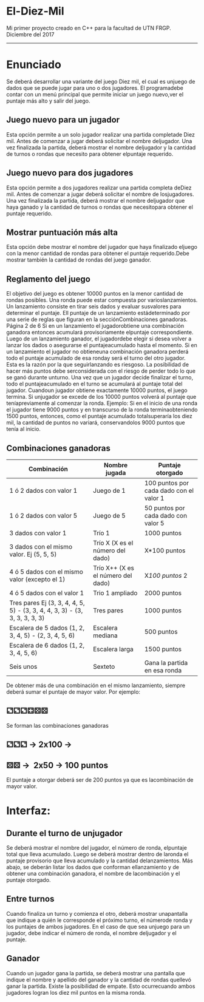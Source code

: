 # El-Diez-Mil
Mi primer proyecto creado en C++ para la facultad de UTN FRGP. Diciembre del 2017

---------

# Enunciado
Se deberá​ ​desarrollar​ ​una​ ​variante​ ​del​ ​juego​ ​Diez​ ​mil,​ ​el​ ​cual​ ​es​ ​un​ ​juego​ ​de​ ​dados​ ​que​ ​se puede​ ​jugar​ ​para​ ​uno​ ​o​ ​dos​ ​jugadores.
El​ ​programa​ ​debe​ ​contar​ ​con​ ​un​ ​menú​ ​principal​ ​que​ ​permite​ ​iniciar​ ​un​ ​juego​ ​nuevo,​ ​ver​ ​el puntaje​ ​más​ ​alto​ ​y​ ​salir​ ​del​ ​juego.

## Juego​ ​nuevo​ ​para​ ​un​ ​jugador
Esta​ ​opción​ ​permite​ ​a​ ​un​ ​solo​ ​jugador​ ​realizar​ ​una​ ​partida​ ​completa​ ​de​ ​Diez​ ​mil.​ ​Antes​ ​de comenzar​ ​a​ ​jugar​ ​deberá​ ​solicitar​ ​el​ ​nombre​ ​del​ ​jugador.
Una​ ​vez​ ​finalizada​ ​la​ ​partida,​ ​deberá​ ​mostrar​ ​el​ ​nombre​ ​del​ ​jugador​ ​y​ ​la​ ​cantidad​ ​de​ ​turnos o​ ​rondas​ ​que​ ​necesito​ ​para​ ​obtener​ ​el​ ​puntaje​ ​requerido.

## Juego nuevo para dos jugadores
Esta​ ​opción​ ​permite​ ​a​ ​dos​ ​jugadores​ ​realizar​ ​una​ ​partida​ ​completa​ ​de​ ​Diez​ ​mil.​ ​Antes​ ​de comenzar​ ​a​ ​jugar​ ​deberá​ ​solicitar​ ​el​ ​nombre​ ​de​ ​los​ ​jugadores.
Una​ ​vez​ ​finalizada​ ​la​ ​partida,​ ​deberá​ ​mostrar​ ​el​ ​nombre​ ​del​ ​jugador​ ​que​ ​haya​ ​ganado​ ​y​ ​la cantidad​ ​de​ ​turnos​ ​o​ ​rondas​ ​que​ ​necesito​ ​para​ ​obtener​ ​el​ ​puntaje​ ​requerido.

## Mostrar puntuación más alta
Esta​ ​opción​ ​debe​ ​mostrar​ ​el​ ​nombre​ ​del​ ​jugador​ ​que​ ​haya​ ​finalizado​ ​el​ ​juego​ ​con​ ​la​ ​menor cantidad​ ​de​ ​rondas​ ​para​ ​obtener​ ​el​ ​puntaje​ ​requerido.​ ​Debe​ ​mostrar​ ​también​ ​la​ ​cantidad de​ ​rondas​ ​del​ ​juego​ ​ganador.

## Reglamento del juego
El​ ​objetivo​ ​del​ ​juego​ ​es​ ​obtener​ ​10000​ ​puntos​ ​en​ ​la​ ​menor​ ​cantidad​ ​de​ ​rondas​ ​posibles. Una​ ​ronda​ ​puede​ ​estar​ ​compuesta​ ​por​ ​varios​ ​lanzamientos.​ ​Un​ ​lanzamiento​ ​consiste​ ​en tirar​ ​seis​ ​dados​ ​y​ ​evaluar​ ​sus​ ​valores​ ​para​ ​determinar​ ​el​ ​puntaje.
Ell​ ​puntaje​ ​de​ ​un​ ​lanzamiento​ ​está​ ​determinado​ ​por​ ​una​ ​serie​ ​de​ ​reglas​ ​que​ ​figuran​ ​en​ ​la sección​ ​Combinaciones​ ​ganadoras.
Página​ ​2​ ​de​ ​6
Si​ ​en​ ​un​ ​lanzamiento​ ​el​ ​jugador​ ​obtiene​ ​una​ ​combinación​ ​ganadora​ ​entonces​ ​acumulará provisoriamente​ ​el​ ​puntaje​ ​correspondiente.
Luego​ ​de​ ​un​ ​lanzamiento​ ​ganador,​ ​el​ ​jugador​ ​debe​ ​elegir​ ​si​ ​desea​ ​volver​ ​a​ ​lanzar​ ​los dados​ ​o​ ​asegurarse​ ​el​ ​puntaje​ ​acumulado​ ​hasta​ ​el​ ​momento.​ ​Si​ ​en​ ​un​ ​lanzamiento​ ​el jugador​ ​no​ ​obtiene​ ​una​ ​combinación​ ​ganadora​ ​perderá​ ​todo​ ​el​ ​puntaje​ ​acumulado​ ​de​ ​esa ronda​ ​y​ ​será​ ​el​ ​turno​ ​del​ ​otro​ ​jugador.
Esta​ ​es​ ​la​ ​razón​ ​por​ ​la​ ​que​ ​seguir​ ​lanzando​ ​es​ ​riesgoso.​ ​La​ ​posibilidad​ ​de​ ​hacer​ ​más puntos​ ​debe​ ​ser​ ​considerada​ ​con​ ​el​ ​riesgo​ ​de​ ​perder​ ​todo​ ​lo​ ​que​ ​se​ ​ganó​ ​durante​ ​un​ ​turno. Una​ ​vez​ ​que​ ​un​ ​jugador​ ​decide​ ​finalizar​ ​el​ ​turno,​ ​todo​ ​el​ ​puntaje​ ​acumulado​ ​en​ ​el​ ​turno​ ​se acumulará​ ​al​ ​puntaje​ ​total​ ​del​ ​jugador.
Cuando​ ​un​ ​jugador​ ​obtiene​ ​exactamente​ ​10000​ ​puntos,​ ​el​ ​juego​ ​termina.​ ​Si​ ​un​ ​jugador​ ​se excede​ ​de​ ​los​ ​10000​ ​puntos​ ​volverá​ ​al​ ​puntaje​ ​que​ ​tenía​ ​previamente​ ​al​ ​comenzar​ ​la ronda.
Ejemplo:
Si​ ​en​ ​el​ ​inicio​ ​de​ ​una​ ​ronda​ ​el​ ​jugador​ ​tiene​ ​9000​ ​puntos​ ​y​ ​en​ ​transcurso​ ​de​ ​la​ ​ronda termina​ ​obteniendo​ ​1500​ ​puntos,​ ​entonces,​ ​como​ ​el​ ​puntaje​ ​acumulado​ ​total​ ​superaría​ ​los diez​ ​mil,​ ​la​ ​cantidad​ ​de​ ​puntos​ ​no​ ​variará,​ ​conservando​ ​los​ ​9000​ ​puntos​ ​que​ ​tenía​ ​al​ ​inicio.

## Combinaciones ganadoras

| Combinación                                                                 | Nombre jugada                      | Puntaje otorgado                        |
|-----------------------------------------------------------------------------|------------------------------------|-----------------------------------------|
| 1 ó 2 dados con valor 1                                                     | Juego de 1                         | 100 puntos por cada dado con el valor 1 |
| 1 ó 2 dados con valor 5                                                     | Juego de 5                         | 50 puntos por cada dado con valor 5     |
| 3 dados con valor 1                                                         | Trío 1                             | 1000 puntos                             |
| 3 dados con el mismo valor. Ej (5, 5, 5)                                    | Trío X (X es el número del dado)   | X*100 puntos                            |
| 4 ó 5 dados con el mismo valor (excepto el 1)                               | Trío X++ (X es el número del dado) | X*100 puntos* 2                         |
| 4 ó 5 dados con el valor 1                                                  | Trio 1 ampliado                    | 2000 puntos                             |
| Tres pares  Ej (3, 3, 4, 4, 5, 5) - (3, 3, 4, 4, 3, 3) - (3, 3, 3, 3, 3, 3) | Tres pares                         | 1000 puntos                             |
| Escalera de 5 dados  (1, 2, 3, 4, 5) - (2, 3, 4, 5, 6)                      | Escalera mediana                   | 500 puntos                              |
| Escalera de 6 dados (1, 2, 3, 4, 5, 6)                                      | Escalera larga                     | 1500 puntos                             |
| Seis unos                                                                   | Sexteto                            | Gana la partida en esa ronda            |

De​ ​obtener​ ​más​ ​de​ ​una​ ​combinación​ ​en​ ​el​ ​mismo​ ​lanzamiento,​ ​siempre​ ​deberá​ ​sumar​ ​el puntaje​ ​de​ ​mayor​ ​valor.
Por​ ​ejemplo:
## ⚁⚁⚁⚃⚄⚄
Se​ ​forman​ ​las​ ​combinaciones​ ​ganadoras
## ⚁⚁⚁​​ ​→​ ​2x100​ →​
## ⚄⚄​​ →​ ​ ​2x50​ ​→​ ​100​ ​puntos
El​ ​puntaje​ ​a​ ​otorgar​ ​deberá​ ​ser​ ​de​ ​200​ ​puntos​ ​ya​ ​que​ ​es​ ​la​ ​combinación​ ​de​ ​mayor​ ​valor.

# Interfaz:

## Durante​ ​el​ ​turno​ ​de​ ​un​ ​jugador
Se​ ​deberá​ ​mostrar​ ​el​ ​nombre​ ​del​ ​jugador,​ ​el​ ​número​ ​de​ ​ronda,​ ​el​ ​puntaje​ ​total​ ​que​ ​lleva acumulado.​ ​Luego​ ​se​ ​deberá​ ​mostrar​ ​dentro​ ​de​ ​la​ ​ronda​ ​el​ ​puntaje​ ​provisorio​ ​que​ ​lleva acumulado​ ​y​ ​la​ ​cantidad​ ​de​ ​lanzamientos.
Más​ ​abajo,​ ​se​ ​deberán​ ​listar​ ​los​ ​dados​ ​que​ ​conforman​ ​el​ ​lanzamiento​ ​y​ ​de​ ​obtener​ ​una combinación​ ​ganadora,​ ​el​ ​nombre​ ​de​ ​la​ ​combinación​ ​y​ ​el​ ​puntaje​ ​otorgado.

## Entre​ ​turnos
Cuando​ ​finaliza​ ​un​ ​turno​ ​y​ ​comienza​ ​el​ ​otro,​ ​deberá​ ​mostrar​ ​una​ ​pantalla​ ​que​ ​indique​ ​a quién​ ​le​ ​corresponde​ ​el​ ​próximo​ ​turno,​ ​el​ ​número​ ​de​ ​ronda​ ​y​ ​los​ ​puntajes​ ​de​ ​ambos jugadores.​ ​En​ ​el​ ​caso​ ​de​ ​que​ ​sea​ ​un​ ​juego​ ​para​ ​un​ ​jugador,​ ​debe​ ​indicar​ ​el​ ​número​ ​de ronda,​ ​el​ ​nombre​ ​del​ ​jugador​ ​y​ ​el​ ​puntaje.

## Ganador
Cuando​ ​un​ ​jugador​ ​gana​ ​la​ ​partida,​ ​se​ ​deberá​ ​mostrar​ ​una​ ​pantalla​ ​que​ ​indique​ ​el​ ​nombre y​ ​apellido​ ​del​ ​ganador​ ​y​ ​la​ ​cantidad​ ​de​ ​rondas​ ​que​ ​llevó​ ​ganar​ ​la​ ​partida.
Existe​ ​la​ ​posibilidad​ ​de​ ​empate.​ ​Esto​ ​ocurre​ ​cuando​ ​ambos​ ​jugadores​ ​logran​ ​los​ ​diez​ ​mil puntos​ ​en​ ​la​ ​misma​ ​ronda.
